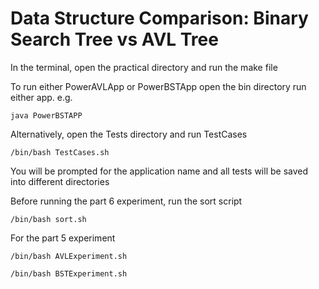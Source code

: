 # Data Structure Comparison: Binary Search Tree vs AVL Tree

In the terminal, open the practical directory and run the make file

To run either PowerAVLApp or PowerBSTApp open the bin directory run either app. e.g.
	
	java PowerBSTAPP
 
Alternatively, open the Tests directory and run TestCases
	
	/bin/bash TestCases.sh

You will be prompted for the application name and all tests will be saved into different directories

Before running the part 6 experiment, run the sort script 
	
	/bin/bash sort.sh

For the part 5 experiment 
	
	/bin/bash AVLExperiment.sh 

	/bin/bash BSTExperiment.sh 
